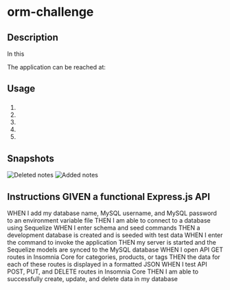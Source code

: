 # orm-challenge

## Description
In this 

The application can be reached at:



## Usage
### 
1. 
2. 
3. 
4. 
5. 

## Snapshots
![Deleted notes](public/assets/deletenotes.jpg) 
![Added notes](public/assets/addednotes.jpg) 

## Instructions GIVEN a functional Express.js API
WHEN I add my database name, MySQL username, and MySQL password to an environment variable file
THEN I am able to connect to a database using Sequelize
WHEN I enter schema and seed commands
THEN a development database is created and is seeded with test data
WHEN I enter the command to invoke the application
THEN my server is started and the Sequelize models are synced to the MySQL database
WHEN I open API GET routes in Insomnia Core for categories, products, or tags
THEN the data for each of these routes is displayed in a formatted JSON
WHEN I test API POST, PUT, and DELETE routes in Insomnia Core
THEN I am able to successfully create, update, and delete data in my database